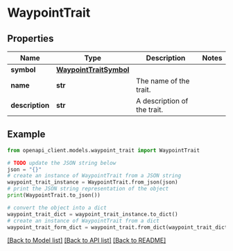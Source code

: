 # WaypointTrait


## Properties

Name | Type | Description | Notes
------------ | ------------- | ------------- | -------------
**symbol** | [**WaypointTraitSymbol**](WaypointTraitSymbol.md) |  | 
**name** | **str** | The name of the trait. | 
**description** | **str** | A description of the trait. | 

## Example

```python
from openapi_client.models.waypoint_trait import WaypointTrait

# TODO update the JSON string below
json = "{}"
# create an instance of WaypointTrait from a JSON string
waypoint_trait_instance = WaypointTrait.from_json(json)
# print the JSON string representation of the object
print(WaypointTrait.to_json())

# convert the object into a dict
waypoint_trait_dict = waypoint_trait_instance.to_dict()
# create an instance of WaypointTrait from a dict
waypoint_trait_form_dict = waypoint_trait.from_dict(waypoint_trait_dict)
```
[[Back to Model list]](../README.md#documentation-for-models) [[Back to API list]](../README.md#documentation-for-api-endpoints) [[Back to README]](../README.md)


